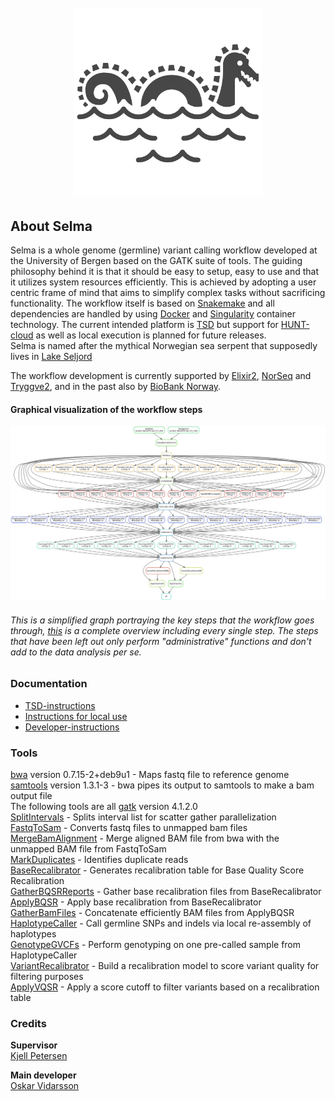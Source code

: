 <h1 align="center">
  <br>
  <a href="https://github.com/elixir-no-nels/Selma"><img src="https://raw.githubusercontent.com/elixir-no-nels/Selma/master/.selma.svg?sanitize=true" alt="Selma" width="300"></a>
</h1>

## About Selma
Selma is a whole genome (germline) variant calling workflow developed at the University of Bergen based on the GATK suite of tools. The guiding philosophy behind it is that it should be easy to setup, easy to use and that it utilizes system resources efficiently. This is achieved by adopting a user centric frame of mind that aims to simplify complex tasks without sacrificing functionality. The workflow itself is based on [Snakemake](https://snakemake.readthedocs.io/en/stable/) and all dependencies are handled by using [Docker](https://www.docker.com/) and [Singularity](https://singularity.lbl.gov/) container technology. The current intended platform is [TSD](https://www.uio.no/tjenester/it/forskning/sensitiv/) but support for [HUNT-cloud](https://www.ntnu.edu/mh/huntcloud) as well as local execution is planned for future releases.  
Selma is named after the mythical Norwegian sea serpent that supposedly lives in [Lake Seljord](https://en.wikipedia.org/wiki/Selma_(lake_monster))

The workflow development is currently supported by [Elixir2](https://elixir-europe.org/), [NorSeq](https://www.norseq.org/) and [Tryggve2](https://neic.no/tryggve/), and in the past also by [BioBank Norway](https://bbmri.no/). 

#### Graphical visualization of the workflow steps
![Graphical visualization of the workflow steps](https://raw.githubusercontent.com/elixir-no-nels/Selma/master/.simplifieddag.png)
###### This is a simplified graph portraying the key steps that the workflow goes through, [this](https://raw.githubusercontent.com/elixir-no-nels/Selma/master/.completedag.png) is a complete overview including every single step. The steps that have been left out only perform "administrative" functions and don't add to the data analysis per se.

### Documentation
* [TSD-instructions](https://github.com/elixir-no-nels/Selma/blob/master/docs/TSD-instructions.md)  
* [Instructions for local use](https://github.com/elixir-no-nels/Selma/blob/master/docs/instructions-for-local-use.md)  
* [Developer-instructions](https://github.com/elixir-no-nels/Selma/blob/master/docs/developer-instructions.md)  

### Tools
[bwa](http://bio-bwa.sourceforge.net/bwa.shtml) version 0.7.15-2+deb9u1 - Maps fastq file to reference genome  
[samtools](http://www.htslib.org/doc/samtools.html) version 1.3.1-3 - bwa pipes its output to samtools to make a bam output file  
The following tools are all [gatk](https://software.broadinstitute.org/gatk/documentation/tooldocs/4.1.2.0/) version 4.1.2.0  
[SplitIntervals](https://software.broadinstitute.org/gatk/documentation/tooldocs/4.1.2.0/org_broadinstitute_hellbender_tools_walkers_SplitIntervals.php) - Splits interval list for scatter gather parallelization  
[FastqToSam](https://software.broadinstitute.org/gatk/documentation/tooldocs/4.1.2.0/picard_sam_FastqToSam.php) - Converts fastq files to unmapped bam files  
[MergeBamAlignment](https://software.broadinstitute.org/gatk/documentation/tooldocs/4.1.2.0/picard_sam_MergeBamAlignment.php) - Merge aligned BAM file from bwa with the unmapped BAM file from FastqToSam  
[MarkDuplicates](https://software.broadinstitute.org/gatk/documentation/tooldocs/4.1.2.0/picard_sam_markduplicates_MarkDuplicates.php) - Identifies duplicate reads  
[BaseRecalibrator](https://software.broadinstitute.org/gatk/documentation/tooldocs/4.1.2.0/org_broadinstitute_hellbender_tools_walkers_bqsr_BaseRecalibrator.php) - Generates recalibration table for Base Quality Score Recalibration  
[GatherBQSRReports](https://software.broadinstitute.org/gatk/documentation/tooldocs/4.1.2.0/org_broadinstitute_hellbender_tools_walkers_bqsr_GatherBQSRReports.php) - Gather base recalibration files from BaseRecalibrator  
[ApplyBQSR](https://software.broadinstitute.org/gatk/documentation/tooldocs/4.1.2.0/org_broadinstitute_hellbender_tools_walkers_bqsr_ApplyBQSR.php) - Apply base recalibration from BaseRecalibrator  
[GatherBamFiles](https://software.broadinstitute.org/gatk/documentation/tooldocs/4.1.2.0/picard_sam_GatherBamFiles.php) - Concatenate efficiently BAM files from ApplyBQSR  
[HaplotypeCaller](https://software.broadinstitute.org/gatk/documentation/tooldocs/4.1.2.0/org_broadinstitute_hellbender_tools_walkers_haplotypecaller_HaplotypeCaller.php) - Call germline SNPs and indels via local re-assembly of haplotypes  
[GenotypeGVCFs](https://software.broadinstitute.org/gatk/documentation/tooldocs/4.1.2.0/org_broadinstitute_hellbender_tools_walkers_GenotypeGVCFs.php) - Perform genotyping on one pre-called sample from HaplotypeCaller  
[VariantRecalibrator](https://software.broadinstitute.org/gatk/documentation/tooldocs/4.1.2.0/org_broadinstitute_hellbender_tools_walkers_vqsr_VariantRecalibrator.php) - Build a recalibration model to score variant quality for filtering purposes  
[ApplyVQSR](https://software.broadinstitute.org/gatk/documentation/tooldocs/4.1.2.0/org_broadinstitute_hellbender_tools_walkers_vqsr_ApplyVQSR.php) -  Apply a score cutoff to filter variants based on a recalibration table


### Credits  
**Supervisor**  
[Kjell Petersen](mailto:kjell.petersen@uib.no)

**Main developer**  
[Oskar Vidarsson](mailto:oskar.vidarsson@uib.no)
